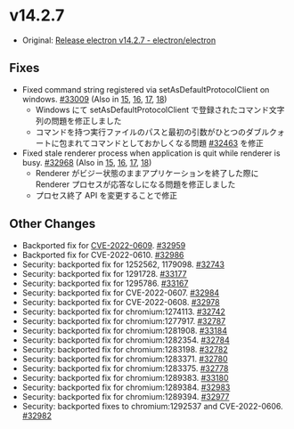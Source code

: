 # v14.2.7

- Original: [Release electron v14.2.7 - electron/electron](https://github.com/electron/electron/releases/tag/v14.2.7)

## Fixes

- Fixed command string registered via setAsDefaultProtocolClient on windows. [#33009](https://github.com/electron/electron/pull/33009) (Also in [15](https://github.com/electron/electron/pull/33011), [16](https://github.com/electron/electron/pull/33010), [17](https://github.com/electron/electron/pull/33012), [18](https://github.com/electron/electron/pull/33013))
  - Windows にて setAsDefaultProtocolClient で登録されたコマンド文字列の問題を修正しました
  - コマンドを持つ実行ファイルのパスと最初の引数がひとつのダブルクォートに包まれてコマンドとしておかしくなる問題 [#32463](https://github.com/electron/electron/issues/32463) を修正
- Fixed stale renderer process when application is quit while renderer is busy. [#32968](https://github.com/electron/electron/pull/32968) (Also in [15](https://github.com/electron/electron/pull/32967), [16](https://github.com/electron/electron/pull/32969), [17](https://github.com/electron/electron/pull/32970), [18](https://github.com/electron/electron/pull/32971))
  - Renderer がビジー状態のままアプリケーションを終了した際に Renderer プロセスが応答なしになる問題を修正しました
  - プロセス終了 API を変更することで修正

## Other Changes

- Backported fix for [CVE-2022-0609](https://github.com/advisories/GHSA-vv6j-ww6x-54gx "CVE-2022-0609"). [#32959](https://github.com/electron/electron/pull/32959)
- Backported fix for CVE-2022-0610. [#32986](https://github.com/electron/electron/pull/32986)
- Security: backported fix for 1252562, 1179098. [#32743](https://github.com/electron/electron/pull/32743)
- Security: backported fix for 1291728. [#33177](https://github.com/electron/electron/pull/33177)
- Security: backported fix for 1295786. [#33167](https://github.com/electron/electron/pull/33167)
- Security: backported fix for CVE-2022-0607. [#32984](https://github.com/electron/electron/pull/32984)
- Security: backported fix for CVE-2022-0608. [#32978](https://github.com/electron/electron/pull/32978)
- Security: backported fix for chromium:1274113. [#32742](https://github.com/electron/electron/pull/32742)
- Security: backported fix for chromium:1277917. [#32787](https://github.com/electron/electron/pull/32787)
- Security: backported fix for chromium:1281908. [#33184](https://github.com/electron/electron/pull/33184)
- Security: backported fix for chromium:1282354. [#32784](https://github.com/electron/electron/pull/32784)
- Security: backported fix for chromium:1283198. [#32782](https://github.com/electron/electron/pull/32782)
- Security: backported fix for chromium:1283371. [#32780](https://github.com/electron/electron/pull/32780)
- Security: backported fix for chromium:1283375. [#32778](https://github.com/electron/electron/pull/32778)
- Security: backported fix for chromium:1289383. [#33180](https://github.com/electron/electron/pull/33180)
- Security: backported fix for chromium:1289384. [#32983](https://github.com/electron/electron/pull/32983)
- Security: backported fix for chromium:1289394. [#32977](https://github.com/electron/electron/pull/32977)
- Security: backported fixes to chromium:1292537 and CVE-2022-0606. [#32982](https://github.com/electron/electron/pull/32982)
